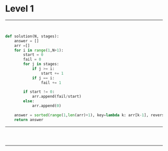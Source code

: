 # Level 1

---

​																									




```python
def solution(N, stages):
    answer = []
    arr =[]
    for i in range(1,N+1):
        start = 0
        fail = 0
        for j in stages:
            if j >= i:
                start += 1
            if j == i:
                fail += 1
                
        if start != 0:
            arr.append(fail/start)
        else:
            arr.append(0)
            
    answer = sorted(range(1,len(arr)+1), key=lambda k: arr[k-1], reverse=True)
    return answer
```

---

​												

```python

```

---



```python

```

